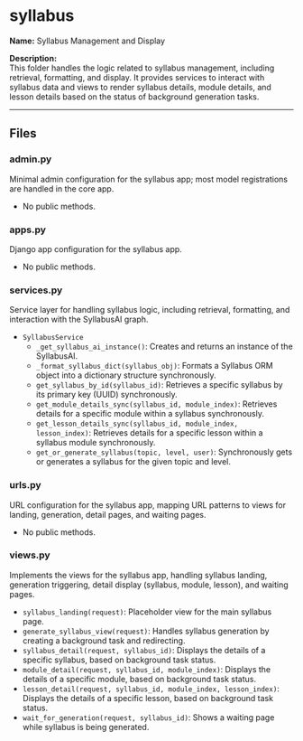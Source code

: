 # syllabus

**Name:** Syllabus Management and Display

**Description:**  
This folder handles the logic related to syllabus management, including retrieval, formatting, and display. It provides services to interact with syllabus data and views to render syllabus details, module details, and lesson details based on the status of background generation tasks.

---

## Files

### admin.py
Minimal admin configuration for the syllabus app; most model registrations are handled in the core app.
- No public methods.

### apps.py
Django app configuration for the syllabus app.
- No public methods.

### services.py
Service layer for handling syllabus logic, including retrieval, formatting, and interaction with the SyllabusAI graph.
- `SyllabusService`
  - `_get_syllabus_ai_instance()`: Creates and returns an instance of the SyllabusAI.
  - `_format_syllabus_dict(syllabus_obj)`: Formats a Syllabus ORM object into a dictionary structure synchronously.
  - `get_syllabus_by_id(syllabus_id)`: Retrieves a specific syllabus by its primary key (UUID) synchronously.
  - `get_module_details_sync(syllabus_id, module_index)`: Retrieves details for a specific module within a syllabus synchronously.
  - `get_lesson_details_sync(syllabus_id, module_index, lesson_index)`: Retrieves details for a specific lesson within a syllabus module synchronously.
  - `get_or_generate_syllabus(topic, level, user)`: Synchronously gets or generates a syllabus for the given topic and level.

### urls.py
URL configuration for the syllabus app, mapping URL patterns to views for landing, generation, detail pages, and waiting pages.
- No public methods.

### views.py
Implements the views for the syllabus app, handling syllabus landing, generation triggering, detail display (syllabus, module, lesson), and waiting pages.
- `syllabus_landing(request)`: Placeholder view for the main syllabus page.
- `generate_syllabus_view(request)`: Handles syllabus generation by creating a background task and redirecting.
- `syllabus_detail(request, syllabus_id)`: Displays the details of a specific syllabus, based on background task status.
- `module_detail(request, syllabus_id, module_index)`: Displays the details of a specific module, based on background task status.
- `lesson_detail(request, syllabus_id, module_index, lesson_index)`: Displays the details of a specific lesson, based on background task status.
- `wait_for_generation(request, syllabus_id)`: Shows a waiting page while syllabus is being generated.